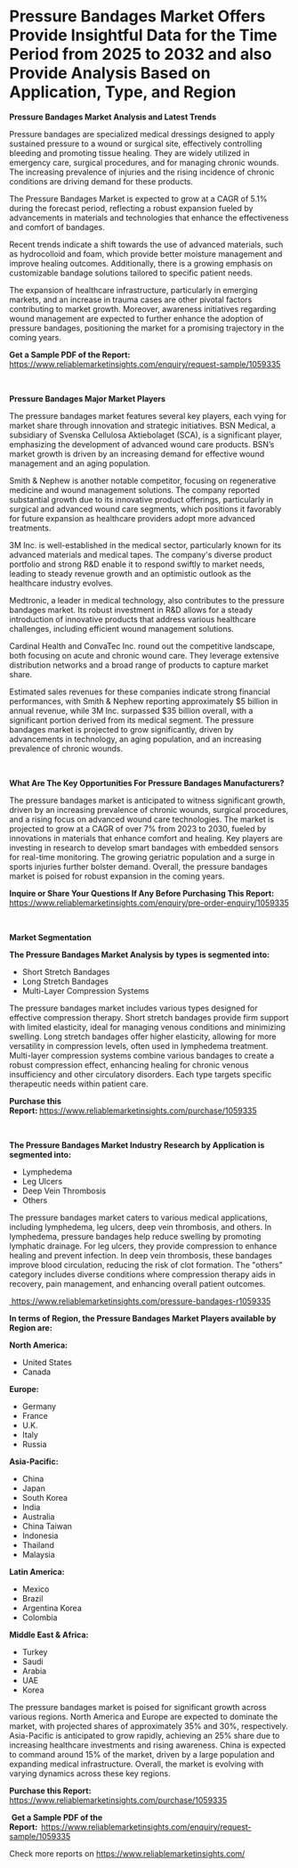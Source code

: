<p><h1>Pressure Bandages Market Offers Provide Insightful Data for the Time Period from 2025 to 2032 and also Provide Analysis Based on Application, Type, and Region</h1></p><p><strong>Pressure Bandages Market Analysis and Latest Trends</strong></p>
<p><p>Pressure bandages are specialized medical dressings designed to apply sustained pressure to a wound or surgical site, effectively controlling bleeding and promoting tissue healing. They are widely utilized in emergency care, surgical procedures, and for managing chronic wounds. The increasing prevalence of injuries and the rising incidence of chronic conditions are driving demand for these products. </p><p>The Pressure Bandages Market is expected to grow at a CAGR of 5.1% during the forecast period, reflecting a robust expansion fueled by advancements in materials and technologies that enhance the effectiveness and comfort of bandages. </p><p>Recent trends indicate a shift towards the use of advanced materials, such as hydrocolloid and foam, which provide better moisture management and improve healing outcomes. Additionally, there is a growing emphasis on customizable bandage solutions tailored to specific patient needs. </p><p>The expansion of healthcare infrastructure, particularly in emerging markets, and an increase in trauma cases are other pivotal factors contributing to market growth. Moreover, awareness initiatives regarding wound management are expected to further enhance the adoption of pressure bandages, positioning the market for a promising trajectory in the coming years.</p></p>
<p><strong>Get a Sample PDF of the Report:&nbsp;</strong> <a href="https://www.reliablemarketinsights.com/enquiry/request-sample/1059335?utm_campaign=2452&utm_medium=2&utm_source=Github&utm_content=ia&utm_term=04032025&utm_id=pressure-bandages">https://www.reliablemarketinsights.com/enquiry/request-sample/1059335</a></p>
<p>&nbsp;</p>
<p><strong>Pressure Bandages Major Market Players</strong></p>
<p><p>The pressure bandages market features several key players, each vying for market share through innovation and strategic initiatives. BSN Medical, a subsidiary of Svenska Cellulosa Aktiebolaget (SCA), is a significant player, emphasizing the development of advanced wound care products. BSN’s market growth is driven by an increasing demand for effective wound management and an aging population.</p><p>Smith & Nephew is another notable competitor, focusing on regenerative medicine and wound management solutions. The company reported substantial growth due to its innovative product offerings, particularly in surgical and advanced wound care segments, which positions it favorably for future expansion as healthcare providers adopt more advanced treatments.</p><p>3M Inc. is well-established in the medical sector, particularly known for its advanced materials and medical tapes. The company's diverse product portfolio and strong R&D enable it to respond swiftly to market needs, leading to steady revenue growth and an optimistic outlook as the healthcare industry evolves.</p><p>Medtronic, a leader in medical technology, also contributes to the pressure bandages market. Its robust investment in R&D allows for a steady introduction of innovative products that address various healthcare challenges, including efficient wound management solutions.</p><p>Cardinal Health and ConvaTec Inc. round out the competitive landscape, both focusing on acute and chronic wound care. They leverage extensive distribution networks and a broad range of products to capture market share.</p><p>Estimated sales revenues for these companies indicate strong financial performances, with Smith & Nephew reporting approximately $5 billion in annual revenue, while 3M Inc. surpassed $35 billion overall, with a significant portion derived from its medical segment. The pressure bandages market is projected to grow significantly, driven by advancements in technology, an aging population, and an increasing prevalence of chronic wounds.</p></p>
<p>&nbsp;</p>
<p><strong>What Are The Key Opportunities For Pressure Bandages Manufacturers?</strong></p>
<p><p>The pressure bandages market is anticipated to witness significant growth, driven by an increasing prevalence of chronic wounds, surgical procedures, and a rising focus on advanced wound care technologies. The market is projected to grow at a CAGR of over 7% from 2023 to 2030, fueled by innovations in materials that enhance comfort and healing. Key players are investing in research to develop smart bandages with embedded sensors for real-time monitoring. The growing geriatric population and a surge in sports injuries further bolster demand. Overall, the pressure bandages market is poised for robust expansion in the coming years.</p></p>
<p><strong>Inquire or Share Your Questions If Any Before Purchasing This Report:</strong> <a href="https://www.reliablemarketinsights.com/enquiry/pre-order-enquiry/1059335?utm_campaign=2452&utm_medium=2&utm_source=Github&utm_content=ia&utm_term=04032025&utm_id=pressure-bandages">https://www.reliablemarketinsights.com/enquiry/pre-order-enquiry/1059335</a></p>
<p>&nbsp;</p>
<p><strong>Market Segmentation</strong></p>
<p><strong>The Pressure Bandages Market Analysis by types is segmented into:</strong></p>
<p><ul><li>Short Stretch Bandages</li><li>Long Stretch Bandages</li><li>Multi-Layer Compression Systems</li></ul></p>
<p><p>The pressure bandages market includes various types designed for effective compression therapy. Short stretch bandages provide firm support with limited elasticity, ideal for managing venous conditions and minimizing swelling. Long stretch bandages offer higher elasticity, allowing for more versatility in compression levels, often used in lymphedema treatment. Multi-layer compression systems combine various bandages to create a robust compression effect, enhancing healing for chronic venous insufficiency and other circulatory disorders. Each type targets specific therapeutic needs within patient care.</p></p>
<p><strong>Purchase this Report:&nbsp;</strong><a href="https://www.reliablemarketinsights.com/purchase/1059335?utm_campaign=2452&utm_medium=2&utm_source=Github&utm_content=ia&utm_term=04032025&utm_id=pressure-bandages">https://www.reliablemarketinsights.com/purchase/1059335</a></p>
<p>&nbsp;</p>
<p><strong>The Pressure Bandages Market Industry Research by Application is segmented into:</strong></p>
<p><ul><li>Lymphedema</li><li>Leg Ulcers</li><li>Deep Vein Thrombosis</li><li>Others</li></ul></p>
<p><p>The pressure bandages market caters to various medical applications, including lymphedema, leg ulcers, deep vein thrombosis, and others. In lymphedema, pressure bandages help reduce swelling by promoting lymphatic drainage. For leg ulcers, they provide compression to enhance healing and prevent infection. In deep vein thrombosis, these bandages improve blood circulation, reducing the risk of clot formation. The "others" category includes diverse conditions where compression therapy aids in recovery, pain management, and enhancing overall patient outcomes.</p></p>
<p><a href="https://www.reliablemarketinsights.com/pressure-bandages-r1059335?utm_campaign=2452&utm_medium=2&utm_source=Github&utm_content=ia&utm_term=04032025&utm_id=pressure-bandages">&nbsp;https://www.reliablemarketinsights.com/pressure-bandages-r1059335</a></p>
<p><strong>In terms of Region, the Pressure Bandages Market Players available by Region are:</strong></p>
<p>
    <p> <strong> North America: </strong>
        <ul>
            <li>United States</li>
            <li>Canada</li>
        </ul>
        </p> 
    <p> <strong> Europe: </strong>
        <ul>
            <li>Germany</li>
            <li>France</li>
            <li>U.K.</li>
            <li>Italy</li>
            <li>Russia</li>
        </ul>
        </p> 
    <p> <strong> Asia-Pacific: </strong>
        <ul>
            <li>China</li>
            <li>Japan</li>
            <li>South Korea</li>
            <li>India</li>
            <li>Australia</li>
            <li>China Taiwan</li>
            <li>Indonesia</li>
            <li>Thailand</li>
            <li>Malaysia</li>
        </ul>
        </p> 
    <p> <strong> Latin America: </strong>
        <ul>
            <li>Mexico</li>
            <li>Brazil</li>
            <li>Argentina Korea</li>
            <li>Colombia</li>
        </ul>
        </p> 
    <p> <strong> Middle East & Africa: </strong>
        <ul>
            <li>Turkey</li>
            <li>Saudi</li>
            <li>Arabia</li>
            <li>UAE</li>
            <li>Korea</li>
        </ul>
    </p>
    </p>
<p><p>The pressure bandages market is poised for significant growth across various regions. North America and Europe are expected to dominate the market, with projected shares of approximately 35% and 30%, respectively. Asia-Pacific is anticipated to grow rapidly, achieving an 25% share due to increasing healthcare investments and rising awareness. China is expected to command around 15% of the market, driven by a large population and expanding medical infrastructure. Overall, the market is evolving with varying dynamics across these key regions.</p></p>
<p><strong>Purchase this Report: </strong><a href="https://www.reliablemarketinsights.com/purchase/1059335?utm_campaign=2452&utm_medium=2&utm_source=Github&utm_content=ia&utm_term=04032025&utm_id=pressure-bandages">https://www.reliablemarketinsights.com/purchase/1059335</a></p>
<p>&nbsp;<strong>Get a Sample PDF of the Report:&nbsp;&nbsp;</strong><a href="https://www.reliablemarketinsights.com/enquiry/request-sample/1059335?utm_campaign=2452&utm_medium=2&utm_source=Github&utm_content=ia&utm_term=04032025&utm_id=pressure-bandages">https://www.reliablemarketinsights.com/enquiry/request-sample/1059335</a></p>
<p><strong></strong></p>
<p>Check more reports on <a href="https://www.reliablemarketinsights.com/?utm_campaign=2452&utm_medium=2&utm_source=Github&utm_content=ia&utm_term=04032025&utm_id=pressure-bandages">https://www.reliablemarketinsights.com/</a></p>